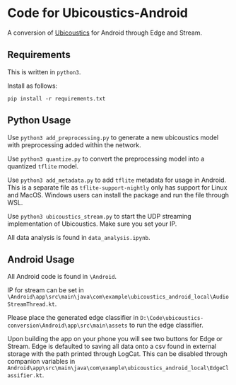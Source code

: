 # Code for Ubicoustics-Android
A conversion of [Ubicoustics](https://github.com/FIGLAB/ubicoustics) for Android through Edge and Stream.


## Requirements
This is written in ```python3```.

Install as follows:
```
pip install -r requirements.txt
```

##  Python Usage

Use ```python3 add_preprocessing.py``` to generate a new ubicoustics model with preprocessing added within the network.

Use ```python3 quantize.py``` to convert the preprocessing model into a quantized ```tflite``` model.

Use ```python3 add_metadata.py``` to add ```tflite``` metadata for usage in Android. This is a separate file as ```tflite-support-nightly``` only has support for Linux and MacOS. Windows users can install the package and run the file through WSL.

Use ```python3 ubicoustics_stream.py``` to start the UDP streaming implementation of Ubicoustics. Make sure you set your IP.

All data analysis is found in ```data_analysis.ipynb```.

## Android Usage

All Android code is found in ```\Android```.

IP for stream can be set in ```\Android\app\src\main\java\com\example\ubicoustics_android_local\AudioStreamThread.kt```.

Please place the generated edge classifier in ```D:\Code\ubicoustics-conversion\Android\app\src\main\assets``` to run the edge classifier.

Upon building the app on your phone you will see two buttons for Edge or Stream. Edge is defaulted to saving all data onto a csv found in external storage with the path printed through LogCat. This can be disabled through companion variables in ```Android\app\src\main\java\com\example\ubicoustics_android_local\EdgeClassifier.kt```.
